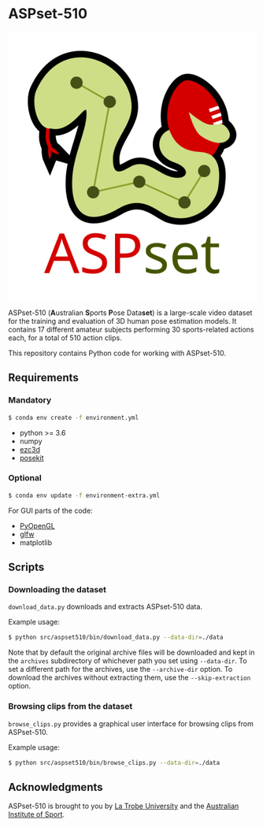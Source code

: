 # ASPset-510

![ASPset logo](docs/images/aspset_logo.svg)

ASPset-510 (**A**ustralian **S**ports **P**ose Data**set**) is a large-scale video dataset for
the training and evaluation of 3D human pose estimation models. It contains 17 different amateur
subjects performing 30 sports-related actions each, for a total of 510 action clips.

This repository contains Python code for working with ASPset-510.


## Requirements

### Mandatory

```bash
$ conda env create -f environment.yml
```

* python >= 3.6
* numpy
* [ezc3d](https://github.com/pyomeca/ezc3d)
* [posekit](https://github.com/anibali/posekit)

### Optional

```bash
$ conda env update -f environment-extra.yml
```

For GUI parts of the code:

* [PyOpenGL](http://pyopengl.sourceforge.net/)
* [glfw](https://github.com/FlorianRhiem/pyGLFW)
* matplotlib


## Scripts

### Downloading the dataset

`download_data.py` downloads and extracts ASPset-510 data.

Example usage:

```bash
$ python src/aspset510/bin/download_data.py --data-dir=./data
```

Note that by default the original archive files will be downloaded and kept in the `archives`
subdirectory of whichever path you set using `--data-dir`. To set a different path for the
archives, use the `--archive-dir` option. To download the archives without extracting them,
use the `--skip-extraction` option.

### Browsing clips from the dataset

`browse_clips.py` provides a graphical user interface for browsing clips from ASPset-510.

Example usage:

```bash
$ python src/aspset510/bin/browse_clips.py --data-dir=./data
```


## Acknowledgments

ASPset-510 is brought to you by [La Trobe University](https://www.latrobe.edu.au/) and the
[Australian Institute of Sport](https://www.ais.gov.au/).
